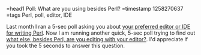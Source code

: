 =head1 Poll: What are you using besides Perl?
=timestamp 1258270637
=tags Perl, poll, editor, IDE

Last month I ran a 5-sec poll asking you about 
<a href="http://perlide.org/poll200910/">your preferred editor or IDE for writing Perl</a>. 
Now I am running another quick, 5-sec poll trying to find out <a href="http://perlide.org/poll200911/">what else, 
besides Perl, are you editing with your editor?</a>. I'd appreciate if you took the 5 seconds
to answer this question.



